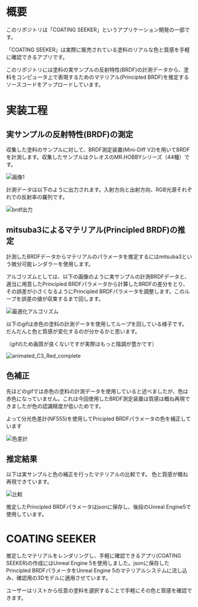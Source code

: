 # 概要
このリポジトリは「COATING SEEKER」というアプリケーション開発の一部です。

「COATING SEEKER」は実際に販売されている塗料のリアルな色と質感を手軽に確認できるアプリです。

このリポジトリには塗料の実サンプルの反射特性(BRDF)の計測データから、塗料をコンピュータ上で表現するためのマテリアル(Principled BRDF)を推定するソースコードをアップロードしています。

# 実装工程

## 実サンプルの反射特性(BRDF)の測定
収集した塗料のサンプルに対して、BRDF測定装置(Mini-Diff V2)を用いてBRDFを計測します。収集したサンプルはクレオスのMR.HOBBYシリーズ（44種）です。

![画像1](https://github.com/Bambootree0818/BRDF_Fitting/assets/137160764/e2ea739d-be1e-4450-9edd-1916026b3b67)

計測データは以下のように出力されます。入射方向と出射方向、RGB光源それぞれでの反射率の羅列です。

![brdf出力](https://github.com/Bambootree0818/BRDF_Fitting/assets/137160764/4f8b5ed9-ac3a-4327-9346-e8e2b10c1ad8)

## mitsuba3によるマテリアル(Principled BRDF)の推定
計測したBRDFデータからマテリアルのパラメータを推定するにはmitsuba3という微分可能レンダラーを使用します。

アルゴリズムとしては、以下の画像のように実サンプルの計測BRDFデータと、適当に用意したPrincipled BRDFパラメータから計算したBRDFの差分をとり、その誤差が小さくなるようにPrincipled BRDFパラメータを調整します。このループを誤差の値が収束するまで回します。

![最適化アルゴリズム](https://github.com/Bambootree0818/BRDF_Fitting/assets/137160764/c56e56de-0839-4796-a8f6-fba93ccea252)


以下のgifは赤色の塗料の計測データを使用してループを回している様子です。だんだんと色と質感が変化するのが分かるかと思います。

（gifのため画質が良くないですが実際はもっと階調が豊かです）

![animated_C3_Red_complete](https://github.com/Bambootree0818/BRDF_Fitting/assets/137160764/de6df7b4-674d-4a28-9dde-517025c6f3f2)

## 色補正
先ほどのgifでは赤色の塗料の計測データを使用していると述べましたが、色は赤色になっていません。これは今回使用したBRDF測定装置は質感は概ね再現できましたが色の認識精度が低いためです。

よって分光色差計(NF555)を使用してPricipled BRDFパラメータの色を補正しています

![色差計](https://github.com/Bambootree0818/BRDF_Fitting/assets/137160764/19c5d481-8693-4e82-8770-2df66e6361fe)

## 推定結果
以下は実サンプルと色の補正を行ったマテリアルの比較です。
色と質感が概ね再現できています。

![比較](https://github.com/Bambootree0818/BRDF_Fitting/assets/137160764/b893728e-5e81-45bc-a490-6668133d0106)

推定したPrincipled BRDFパラメータはjsonに保存し、後段のUnreal Engine5で使用しています。

# COATING SEEKER
推定したマテリアルをレンダリングし、手軽に確認できるアプリ(COATING SEEKER)の作成にはUnreal Engine 5を使用しました。jsonに保存したPrincipled BRDFパラメータをUnreal Engine 5のマテリアルシステムに流し込み、確認用の3Dモデルに適用させています。

ユーザーはリストから任意の塗料を選択することで手軽にその色と質感を確認できます。

